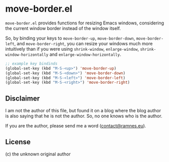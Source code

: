 move-border.el
==============

`move-border.el` provides functions for resizing Emacs windows, considering the
current window border instead of the window itself.

So, by binding your keys to `move-border-up`, `move-border-down`,
`move-border-left`, and `move-border-right`, you can resize your windows much
more intuitively than if you were using `shrink-window`, `enlarge-window`,
`shrink-window-horizontally` and `enlarge-window-horizontally`.

```lisp
;; example key bindinds
(global-set-key (kbd "M-S-<up>") 'move-border-up)
(global-set-key (kbd "M-S-<down>") 'move-border-down)
(global-set-key (kbd "M-S-<left>") 'move-border-left)
(global-set-key (kbd "M-S-<right>") 'move-border-right)
```


Disclaimer
----------

I am not the author of this file, but found it on a blog where the blog author
is also saying that he is not the author. So, no one knows who is the author.

If you are the author, please send me a word (contact@ramnes.eu).


License
-------

(c) the unknown original author
